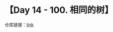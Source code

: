 # 【Day 14 - 100. 相同的树】

仓库链接：[link](https://github.com/LLancelot/LeetCode/blob/ce23c7b2b1ceafd91c2a82735d8c863e188dce7f/LeetCode-Note.md#100-same-tree-easy)